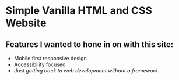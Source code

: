 # Simple Vanilla HTML and CSS Website

## Features I wanted to hone in on with this site:

- Mobile first responsive design
- Accessibility focused
- *Just getting back to web development without a framework*